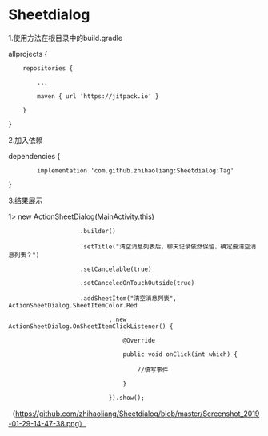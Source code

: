 # Sheetdialog

1.使用方法在根目录中的build.gradle 
	
  allprojects {
  
		repositories {
    
			...
      
			maven { url 'https://jitpack.io' }
      
		}
    
	}
  
  2.加入依赖
  
  dependencies {
  
	        implementation 'com.github.zhihaoliang:Sheetdialog:Tag'
          
	}
  
  3.结果展示
  
   1> new ActionSheetDialog(MainActivity.this)
   
                        .builder()
                        
                        .setTitle("清空消息列表后，聊天记录依然保留，确定要清空消息列表？")
                        
                        .setCancelable(true)
                        
                        .setCanceledOnTouchOutside(true)
                        
                        .addSheetItem("清空消息列表", ActionSheetDialog.SheetItemColor.Red
                        
                                , new ActionSheetDialog.OnSheetItemClickListener() {
                                
                                    @Override
                                    
                                    public void onClick(int which) {
                                    
                                        //填写事件
                                        
                                    }
                                    
                                }).show();

（https://github.com/zhihaoliang/Sheetdialog/blob/master/Screenshot_2019-01-29-14-47-38.png）


        
                                
